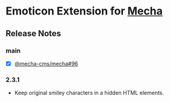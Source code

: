 Emoticon Extension for [Mecha](https://github.com/mecha-cms/mecha)
==================================================================

Release Notes
-------------

### main

 - [x] [@mecha-cms/mecha#96](https://github.com/mecha-cms/mecha/issues/96)

### 2.3.1

 - Keep original smiley characters in a hidden HTML elements.
